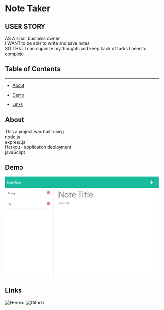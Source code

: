 # Note Taker

## USER STORY
AS A small business owner <br>
I WANT to be able to write and save notes <br>
SO THAT I can organize my thoughts and keep track of tasks I need to complete

## Table of Contents 
------
* [About](#About)

* [Demo](#Demo)

* [Links](#Links)

## About
This a project was built using <br>
node.js <br>
express.js <br>
Herkou - application deployment <br>
javaScript

## Demo 
![screenshot of the application](note-taker.JPG)

## Links

![Heroku](https://mighty-bayou-95909.herokuapp.com/)
![Github](https://github.com/ValiantThor92/note-taker)